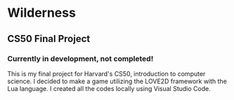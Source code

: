 # Wilderness

## CS50 Final Project

### Currently in development, not completed!

This is my final project for Harvard's CS50, introduction to computer science. I decided to make a game utilizing the LOVE2D framework with the Lua language.
I created all the codes locally using Visual Studio Code.
